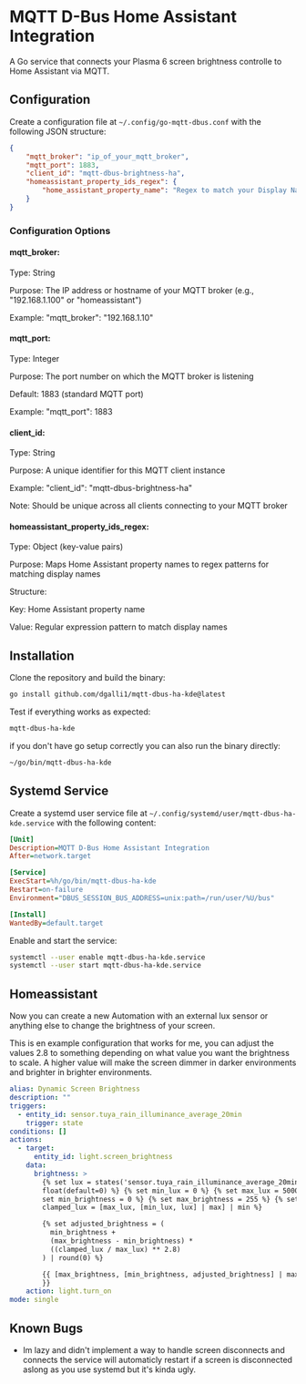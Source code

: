 # MQTT D-Bus Home Assistant Integration

A Go service that connects your Plasma 6 screen brightness controlle to Home Assistant via MQTT.



## Configuration

Create a configuration file at `~/.config/go-mqtt-dbus.conf` with the following JSON structure:
    
```json
{
    "mqtt_broker": "ip_of_your_mqtt_broker",
    "mqtt_port": 1883,
    "client_id": "mqtt-dbus-brightness-ha",
    "homeassistant_property_ids_regex": {
        "home_assistant_property_name": "Regex to match your Display Name",
    }
}
```

### Configuration Options
#### mqtt_broker:
Type: String

Purpose: The IP address or hostname of your MQTT broker (e.g., "192.168.1.100" or "homeassistant")

Example: "mqtt_broker": "192.168.1.10"

#### mqtt_port:
Type: Integer

Purpose: The port number on which the MQTT broker is listening

Default: 1883 (standard MQTT port)

Example: "mqtt_port": 1883

#### client_id:
Type: String

Purpose: A unique identifier for this MQTT client instance

Example: "client_id": "mqtt-dbus-brightness-ha"

Note: Should be unique across all clients connecting to your MQTT broker

#### homeassistant_property_ids_regex:
Type: Object (key-value pairs)

Purpose: Maps Home Assistant property names to regex patterns for matching display names

Structure:

Key: Home Assistant property name

Value: Regular expression pattern to match display names


## Installation

Clone the repository and build the binary:

```bash
go install github.com/dgalli1/mqtt-dbus-ha-kde@latest
```


Test if everything works as expected:

```bash
mqtt-dbus-ha-kde
```

if you don't have go setup correctly you can also run the binary directly:

```bash
~/go/bin/mqtt-dbus-ha-kde
```

## Systemd Service

Create a systemd user service file at `~/.config/systemd/user/mqtt-dbus-ha-kde.service` with the following content:

```ini
[Unit]
Description=MQTT D-Bus Home Assistant Integration
After=network.target

[Service]
ExecStart=%h/go/bin/mqtt-dbus-ha-kde
Restart=on-failure
Environment="DBUS_SESSION_BUS_ADDRESS=unix:path=/run/user/%U/bus"

[Install]
WantedBy=default.target
```

Enable and start the service:

```bash
systemctl --user enable mqtt-dbus-ha-kde.service
systemctl --user start mqtt-dbus-ha-kde.service
```


## Homeassistant

Now you can create a new Automation with an external lux sensor or anything else to change the brightness of your screen.


This is en example configuration that works for me, you can adjust the values 2.8 to something depending on what value you want the brightness to scale.
A higher value will make the screen dimmer in darker environments and brighter in brighter environments.

```yaml
alias: Dynamic Screen Brightness
description: ""
triggers:
  - entity_id: sensor.tuya_rain_illuminance_average_20min
    trigger: state
conditions: []
actions:
  - target:
      entity_id: light.screen_brightness
    data:
      brightness: >
        {% set lux = states('sensor.tuya_rain_illuminance_average_20min') |
        float(default=0) %} {% set min_lux = 0 %} {% set max_lux = 5000 %} {%
        set min_brightness = 0 %} {% set max_brightness = 255 %} {% set
        clamped_lux = [max_lux, [min_lux, lux] | max] | min %}

        {% set adjusted_brightness = (
          min_brightness +
          (max_brightness - min_brightness) *
          ((clamped_lux / max_lux) ** 2.8)
        ) | round(0) %}

        {{ [max_brightness, [min_brightness, adjusted_brightness] | max] | min
        }}
    action: light.turn_on
mode: single
```

## Known Bugs

- Im lazy and didn't implement a way to handle screen disconnects and connects the service will automaticly restart if a screen is disconnected aslong as you use systemd but it's kinda ugly.